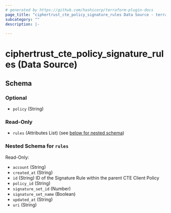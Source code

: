 ```yaml
---
# generated by https://github.com/hashicorp/terraform-plugin-docs
page_title: "ciphertrust_cte_policy_signature_rules Data Source - terraform-provider-ciphertrust"
subcategory: ""
description: |-
  
---
```


# ciphertrust_cte_policy_signature_rules (Data Source)





<!-- schema generated by tfplugindocs -->
## Schema

### Optional

- `policy` (String)

### Read-Only

- `rules` (Attributes List) (see [below for nested schema](#nestedatt--rules))

<a id="nestedatt--rules"></a>
### Nested Schema for `rules`

Read-Only:

- `account` (String)
- `created_at` (String)
- `id` (String) ID of the Signature Rule within the parent CTE Client Policy
- `policy_id` (String)
- `signature_set_id` (Number)
- `signature_set_name` (Boolean)
- `updated_at` (String)
- `uri` (String)
